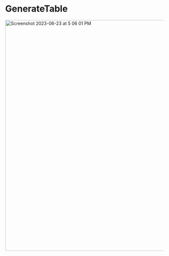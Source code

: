 # GenerateTable
<img width="733" alt="Screenshot 2023-06-23 at 5 06 01 PM" src="https://github.com/Ghanashri-m/GenerateTable/assets/39545809/37e2f005-50f0-408d-b8d7-349c66022739">
